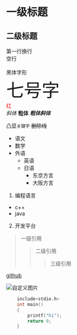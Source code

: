 # 一级标题
## 二级标题

第一行换行<br>
空行<br><br>
<font face="黑体">黑体字形</font><br>
<font size=7>七号字</font><br>
<font color=#FF0000>红</font><br>
*斜体*
**粗体**
***粗体斜体***

凸显`关键字`
~~删除线~~

* 语文
* 数学
* 外语
  * 英语
  * 日语
    * 东京方言
    * 大阪方言

1. 编程语言
  * c++
  * java
2. 开发平台

> 一级引用
>> 二级引用
>>> 三级引用

[github](https://github.com "打开github")

![自定义图片](c://Users//xxx.jpg)

```c
	include<stdio.h>
	int main()
	{
		printf("hi");
		return 0;
	}
